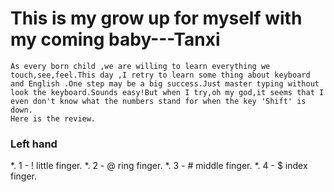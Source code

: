 # This is my grow up for myself with my coming baby---Tanxi

    As every born child ,we are willing to learn everything we touch,see,feel.This day ,I retry to learn some thing about keyboard and English .One step may be a big success.Just master typing without look the keyboard.Sounds easy!But when I try,oh my god,it seems that I even don't know what the numbers stand for when the key 'Shift' is down.
    Here is the review.
### Left hand    
*.    1 - ! little finger.
*.    2 - @ ring finger.
*.    3 - # middle finger.
*.    4 - $ index finger.

